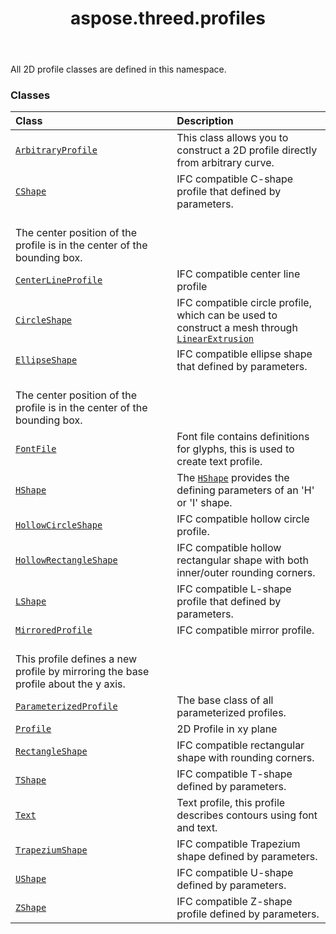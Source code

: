 ﻿---
title: aspose.threed.profiles
second_title: Aspose.3D for Python via .NET API References
description: 
type: docs
weight: 10
url: /python-net/aspose.threed.profiles/
is_root: false
---

All 2D profile classes are defined in this namespace.

### Classes
| Class | Description |
| :- | :- |
| [`ArbitraryProfile`](/3d/python-net/aspose.threed.profiles/arbitraryprofile) | This class allows you to construct a 2D profile directly from arbitrary curve. |
| [`CShape`](/3d/python-net/aspose.threed.profiles/cshape) | IFC compatible C-shape profile that defined by parameters.<br/>The center position of the profile is in the center of the bounding box. |
| [`CenterLineProfile`](/3d/python-net/aspose.threed.profiles/centerlineprofile) | IFC compatible center line profile |
| [`CircleShape`](/3d/python-net/aspose.threed.profiles/circleshape) | IFC compatible circle profile, which can be used to construct a mesh through [`LinearExtrusion`](/3d/python-net/aspose.threed.entities/linearextrusion) |
| [`EllipseShape`](/3d/python-net/aspose.threed.profiles/ellipseshape) | IFC compatible ellipse shape that defined by parameters.<br/>The center position of the profile is in the center of the bounding box. |
| [`FontFile`](/3d/python-net/aspose.threed.profiles/fontfile) | Font file contains definitions for glyphs, this is used to create text profile. |
| [`HShape`](/3d/python-net/aspose.threed.profiles/hshape) | The [`HShape`](/3d/python-net/aspose.threed.profiles/hshape) provides the defining parameters of an 'H' or 'I' shape. |
| [`HollowCircleShape`](/3d/python-net/aspose.threed.profiles/hollowcircleshape) | IFC compatible hollow circle profile. |
| [`HollowRectangleShape`](/3d/python-net/aspose.threed.profiles/hollowrectangleshape) | IFC compatible hollow rectangular shape with both inner/outer rounding corners. |
| [`LShape`](/3d/python-net/aspose.threed.profiles/lshape) | IFC compatible L-shape profile that defined by parameters. |
| [`MirroredProfile`](/3d/python-net/aspose.threed.profiles/mirroredprofile) | IFC compatible mirror profile.<br/>This profile defines a new profile by mirroring the base profile about the y axis. |
| [`ParameterizedProfile`](/3d/python-net/aspose.threed.profiles/parameterizedprofile) | The base class of all parameterized profiles. |
| [`Profile`](/3d/python-net/aspose.threed.profiles/profile) | 2D Profile in xy plane |
| [`RectangleShape`](/3d/python-net/aspose.threed.profiles/rectangleshape) | IFC compatible rectangular shape with rounding corners. |
| [`TShape`](/3d/python-net/aspose.threed.profiles/tshape) | IFC compatible T-shape defined by parameters. |
| [`Text`](/3d/python-net/aspose.threed.profiles/text) | Text profile, this profile describes contours using font and text. |
| [`TrapeziumShape`](/3d/python-net/aspose.threed.profiles/trapeziumshape) | IFC compatible Trapezium shape defined by parameters. |
| [`UShape`](/3d/python-net/aspose.threed.profiles/ushape) | IFC compatible U-shape defined by parameters. |
| [`ZShape`](/3d/python-net/aspose.threed.profiles/zshape) | IFC compatible Z-shape profile defined by parameters. |


